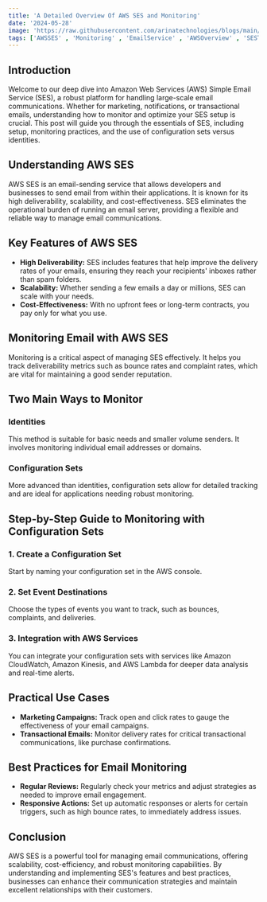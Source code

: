 ```yaml
---
title: 'A Detailed Overview Of AWS SES and Monitoring'
date: '2024-05-28'
image: 'https://raw.githubusercontent.com/arinatechnologies/blogs/main/images/HSM%203.webp'
tags: ['AWSSES' , 'Monitoring' , 'EmailService' , 'AWSOverview' , 'SESTutorial' , 'AWSMonitoring']
---
```


## Introduction

Welcome to our deep dive into Amazon Web Services (AWS) Simple Email Service (SES), a robust platform for handling large-scale email communications. Whether for marketing, notifications, or transactional emails, understanding how to monitor and optimize your SES setup is crucial. This post will guide you through the essentials of SES, including setup, monitoring practices, and the use of configuration sets versus identities.

## Understanding AWS SES

AWS SES is an email-sending service that allows developers and businesses to send email from within their applications. It is known for its high deliverability, scalability, and cost-effectiveness. SES eliminates the operational burden of running an email server, providing a flexible and reliable way to manage email communications.

## Key Features of AWS SES

- **High Deliverability:** SES includes features that help improve the delivery rates of your emails, ensuring they reach your recipients' inboxes rather than spam folders.
- **Scalability:** Whether sending a few emails a day or millions, SES can scale with your needs.
- **Cost-Effectiveness:** With no upfront fees or long-term contracts, you pay only for what you use.

## Monitoring Email with AWS SES

Monitoring is a critical aspect of managing SES effectively. It helps you track deliverability metrics such as bounce rates and complaint rates, which are vital for maintaining a good sender reputation.

## Two Main Ways to Monitor

### Identities

This method is suitable for basic needs and smaller volume senders. It involves monitoring individual email addresses or domains.

### Configuration Sets

More advanced than identities, configuration sets allow for detailed tracking and are ideal for applications needing robust monitoring.

## Step-by-Step Guide to Monitoring with Configuration Sets

### 1. Create a Configuration Set

Start by naming your configuration set in the AWS console.

### 2. Set Event Destinations

Choose the types of events you want to track, such as bounces, complaints, and deliveries.

### 3. Integration with AWS Services

You can integrate your configuration sets with services like Amazon CloudWatch, Amazon Kinesis, and AWS Lambda for deeper data analysis and real-time alerts.

## Practical Use Cases

- **Marketing Campaigns:** Track open and click rates to gauge the effectiveness of your email campaigns.
- **Transactional Emails:** Monitor delivery rates for critical transactional communications, like purchase confirmations.

## Best Practices for Email Monitoring

- **Regular Reviews:** Regularly check your metrics and adjust strategies as needed to improve email engagement.
- **Responsive Actions:** Set up automatic responses or alerts for certain triggers, such as high bounce rates, to immediately address issues.

## Conclusion

AWS SES is a powerful tool for managing email communications, offering scalability, cost-efficiency, and robust monitoring capabilities. By understanding and implementing SES's features and best practices, businesses can enhance their communication strategies and maintain excellent relationships with their customers.